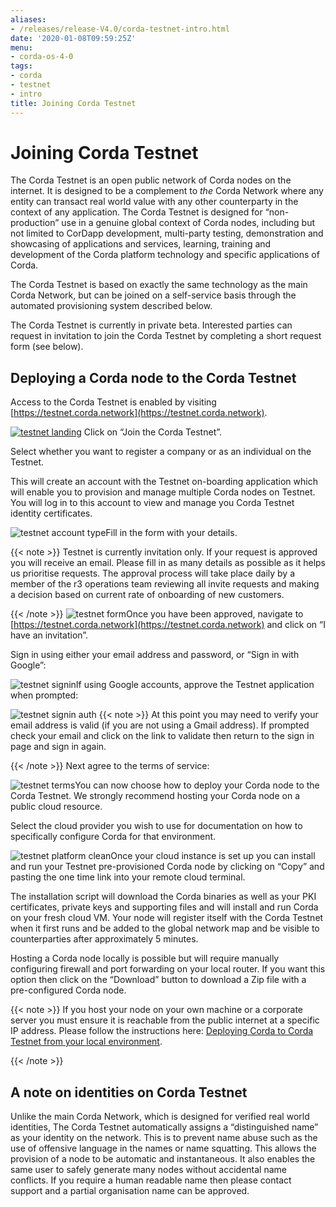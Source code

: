 ```yaml
---
aliases:
- /releases/release-V4.0/corda-testnet-intro.html
date: '2020-01-08T09:59:25Z'
menu:
- corda-os-4-0
tags:
- corda
- testnet
- intro
title: Joining Corda Testnet
---
```



# Joining Corda Testnet

The Corda Testnet is an open public network of Corda nodes on the internet. It is designed to be a complement to *the* Corda Network where any entity can transact real world value with any other counterparty in the context of any application. The Corda Testnet is designed for “non-production” use in a genuine global context of Corda nodes, including but not limited to CorDapp development, multi-party testing, demonstration and showcasing of applications and services, learning, training and development of the Corda platform technology and specific applications of Corda.

The Corda Testnet is based on exactly the same technology as the main Corda Network, but can be joined on a self-service basis through the automated provisioning system described below.

The Corda Testnet is currently in private beta. Interested parties can request in invitation to join the Corda Testnet by completing a short request form (see below).


## Deploying a Corda node to the Corda Testnet

Access to the Corda Testnet is enabled by visiting [https://testnet.corda.network](https://testnet.corda.network).

[![testnet landing](/en/images/testnet-landing.png "testnet landing")](https://testnet.corda.network)
            Click on “Join the Corda Testnet”.

Select whether you want to register a company or as an individual on the Testnet.

This will create an account with the Testnet on-boarding application which will enable you to provision and manage multiple Corda nodes on Testnet. You will log in to this account to view and manage you Corda Testnet identity certificates.

![testnet account type](/en/images/testnet-account-type.png "testnet account type")Fill in the form with your details.


{{< note >}}
Testnet is currently invitation only. If your request is approved you will receive an email. Please fill in as many details as possible as it helps us prioritise requests. The approval process will take place daily by a member of the r3 operations team reviewing all invite requests and making a decision based on current rate of onboarding of new customers.

{{< /note >}}
![testnet form](/en/images/testnet-form.png "testnet form")Once you have been approved, navigate to [https://testnet.corda.network](https://testnet.corda.network) and click on “I have an invitation”.

Sign in using either your email address and password, or “Sign in with Google”:

![testnet signin](/en/images/testnet-signin.png "testnet signin")If using Google accounts, approve the Testnet application when prompted:

![testnet signin auth](/en/images/testnet-signin-auth.png "testnet signin auth")
{{< note >}}
At this point you may need to verify your email address is valid (if you are not using a Gmail address). If prompted check your email and click on the link to validate then return to the sign in page and sign in again.

{{< /note >}}
Next agree to the terms of service:

![testnet terms](/en/images/testnet-terms.png "testnet terms")You can now choose how to deploy your Corda node to the Corda Testnet. We strongly recommend hosting your Corda node on a public cloud resource.

Select the cloud provider you wish to use for documentation on how to specifically configure Corda for that environment.

![testnet platform clean](/en/images/testnet-platform-clean.png "testnet platform clean")Once your cloud instance is set up you can install and run your Testnet pre-provisioned Corda node by clicking on “Copy” and pasting the one time link into your remote cloud terminal.

The installation script will download the Corda binaries as well as your PKI certificates, private keys and supporting files and will install and run Corda on your fresh cloud VM. Your node will register itself with the Corda Testnet when it first runs and be added to the global network map and be visible to counterparties after approximately 5 minutes.

Hosting a Corda node locally is possible but will require manually configuring firewall and port forwarding on your local router. If you want this option then click on the “Download” button to download a Zip file with a pre-configured Corda node.


{{< note >}}
If you host your node on your own machine or a corporate server you must ensure it is reachable from the public internet at a specific IP address. Please follow the instructions here: [Deploying Corda to Corda Testnet from your local environment](deploy-locally.md).

{{< /note >}}

## A note on identities on Corda Testnet

Unlike the main Corda Network, which is designed for verified real world identities, The Corda Testnet automatically assigns a “distinguished name” as your identity on the network. This is to prevent name abuse such as the use of offensive language in the names or name squatting. This allows the provision of a node to be automatic and instantaneous. It also enables the same user to safely generate many nodes without accidental name conflicts. If you require a human readable name then please contact support and a partial organisation name can be approved.


